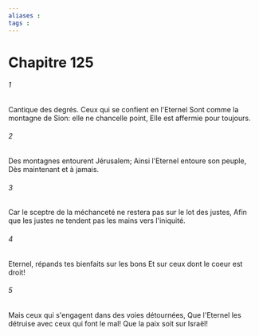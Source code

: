 ```yaml
---
aliases : 
tags : 
---
```


# Chapitre 125

###### 1
Cantique des degrés. Ceux qui se confient en l'Eternel Sont comme la montagne de Sion: elle ne chancelle point, Elle est affermie pour toujours.
###### 2
Des montagnes entourent Jérusalem; Ainsi l'Eternel entoure son peuple, Dès maintenant et à jamais.
###### 3
Car le sceptre de la méchanceté ne restera pas sur le lot des justes, Afin que les justes ne tendent pas les mains vers l'iniquité.
###### 4
Eternel, répands tes bienfaits sur les bons Et sur ceux dont le coeur est droit!
###### 5
Mais ceux qui s'engagent dans des voies détournées, Que l'Eternel les détruise avec ceux qui font le mal! Que la paix soit sur Israël!
